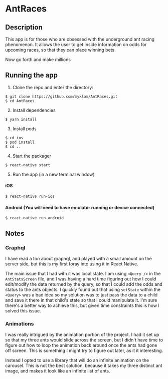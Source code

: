 # AntRaces

## Description

This app is for those who are obsessed with the underground ant racing phenomenon. It allows the user to get inside information on odds for upcoming races, so that they can place winning bets.

Now go forth and make millions

## Running the app

1. Clone the repo and enter the directory:
```
$ git clone https://github.com/myklam/AntRaces.git
$ cd AntRaces
```
2. Install dependencies
```
$ yarn install
```
3. Install pods
```
$ cd ios
$ pod install
$ cd ..
```
4. Start the packager
```
$ react-native start
```
5. Run the app (in a new terminal window)
#### __iOS__
```
$ react-native run-ios
```
#### __Android__ (You will need to have emulator running or device connected)
```
$ react-native run-android
```

## Notes

### Graphql
I have read a ton about graphql, and played with a small amount on the server side, but this is my first foray into using it in React Native.

The main issue that I had with it was local state. I am using `<Query />` in the `AntStatsScreen` file, and I was having a hard time figuring out how I could edit/modify the data returned by the query, so that I could add the odds and status to the ants objects. I quickly found out that using `setState` within the `<Query>` was a bad idea so my solution was to just pass the data to a child and save it there in that child's state so that I could  manipulate it. I'm sure there's a better way to achieve this, but given time constraints this is how I solved this issue.

### Animations
I was really intrigued by the animation portion of the project. I had it set up so that my three ants would slide across the screen, but I didn't have time to figure out how to loop the animation back around once the ants had gone off screen. This is something I might try to figure out later, as it it interesting.

Instead I opted to use a library that will do an infinite animation on the carousel. This is not the best solution, because it takes my three distinct ant image, and makes it look like an infinite list of ants.